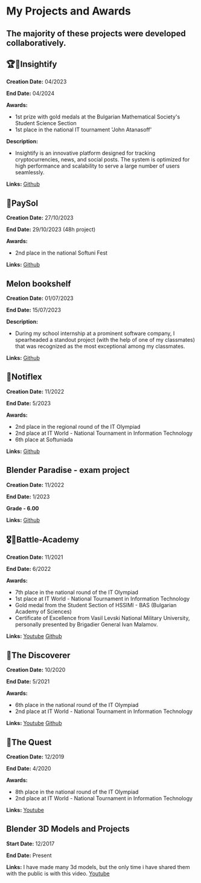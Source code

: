 # My Projects and Awards
## The majority of these projects were developed collaboratively.
## 🏆🥇Insightify

**Creation Date:** 04/2023

**End Date:** 04/2024

**Awards:** 
- 1st prize with gold medals at the Bulgarian Mathematical Society's Student Science Section
- 1st place in the national IT tournament 'John Atanasoff'

**Description:** 
- Insightify is an innovative platform designed for tracking cryptocurrencies, news, and social posts. The system is optimized for high performance and scalability to serve a large number of users seamlessly.
  
**Links:**
[Github](https://github.com/DEVids-VT/Insightify)

## 🥈PaySol

**Creation Date:** 27/10/2023

**End Date:** 29/10/2023 (48h project)

**Awards:** 
- 2nd place in the national Softuni Fest
  
**Links:**
[Github](https://github.com/ImSk1/SoftUni-Fest-2023)

## Melon bookshelf

**Creation Date:** 01/07/2023

**End Date:** 15/07/2023

**Description:** 
- During my school internship at a prominent software company, I spearheaded a standout project (with the help of one of my classmates) that was recognized as the most exceptional among my classmates.
  
**Links:**
[Github](https://github.com/dpS1lence/melon-bookshelf)

## 🥈Notiflex

**Creation Date:** 11/2022

**End Date:** 5/2023

**Awards:** 
- 2nd place in the regional round of the IT Olympiad
- 2nd place at IT World - National Tournament in Information Technology
- 6th place at Softuniada
  
**Links:**
[Github](https://github.com/dpS1lence/Notiflex)

## Blender Paradise - exam project

**Creation Date:** 11/2022

**End Date:** 1/2023

**Grade - 6.00** 
  
**Links:**
[Github](https://github.com/dpS1lence/Blender-Paradise)

## 🎖️🥇Battle-Academy

**Creation Date:** 11/2021

**End Date:** 6/2022

**Awards:** 
- 7th place in the national round of the IT Olympiad
- 1st place at IT World - National Tournament in Information Technology
- Gold medal from the Student Section of HSSIMI - BAS (Bulgarian Academy of Sciences)
- Certificate of Excellence from Vasil Levski National Military University, personally presented by Brigadier General Ivan Malamov.

**Links:**
[Youtube](https://youtu.be/JklPVTFS4PY)
[Github](https://github.com/Legodatski/NOIT-2022)

## 🥈The Discoverer

**Creation Date:** 10/2020

**End Date:** 5/2021

**Awards:** 
- 6th place in the national round of the IT Olympiad
- 2nd place at IT World - National Tournament in Information Technology

**Links:**
[Youtube](https://youtu.be/9SmGhx5xgIE)
[Github](https://github.com/dpS1lence/SkyAdventure)

## 🥈The Quest

**Creation Date:** 12/2019

**End Date:** 4/2020

**Awards:** 
- 8th place in the national round of the IT Olympiad
- 2nd place at IT World - National Tournament in Information Technology

**Links:**
[Youtube](https://youtu.be/tfAjAN2DhQA)

## Blender 3D Models and Projects

**Start Date:** 12/2017

**End Date:** Present

**Links:**
I have made many 3d models, but the only time i have shared them with the public is with this video.
[Youtube](https://youtu.be/bjuBFAzm1-k)
